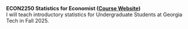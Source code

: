 **ECON2250 Statistics for Economist ([Course Website](https://maghfiraer.github.io/Stats-F25/))**\
I will teach introductory statistics for Undergraduate Students at Georgia Tech in Fall 2025.
